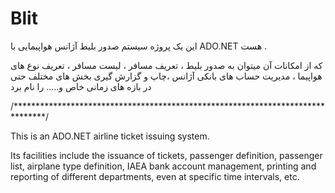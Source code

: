 # Blit

این یک پروژه سیستم صدور بلیط آژانس هواپیمایی با
ADO.NET
هست .

که از امکانات آن میتوان به صدور بلیط ، تعریف مسافر ، لیست مسافر ، تعریف نوع های هواپیما ، مدیریت حساب های بانکی آژانس ،چاپ و گزارش گیری بخش های مختلف حتی در بازه های زمانی خاص  و..... را نام برد

/*******************************************************************************/

This is an ADO.NET airline ticket issuing system.

Its facilities include the issuance of tickets, passenger definition, passenger list, airplane type definition, IAEA bank account management, printing and reporting of different departments, even at specific time intervals, etc.


